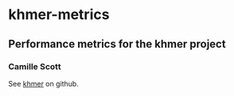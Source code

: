 # khmer-metrics
## Performance metrics for the khmer project

### Camille Scott

See [khmer](github.com/ged-lab/khmer) on github.

